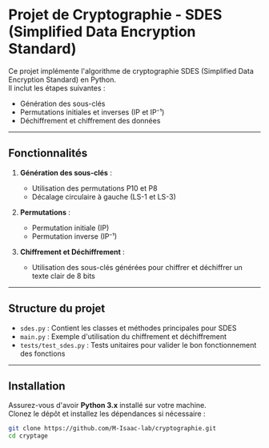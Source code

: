 # Projet de Cryptographie - SDES (Simplified Data Encryption Standard)

Ce projet implémente l'algorithme de cryptographie SDES (Simplified Data Encryption Standard) en Python.  
Il inclut les étapes suivantes :
- Génération des sous-clés
- Permutations initiales et inverses (IP et IP⁻¹)
- Déchiffrement et chiffrement des données

---

## Fonctionnalités

1. **Génération des sous-clés** :
   - Utilisation des permutations P10 et P8
   - Décalage circulaire à gauche (LS-1 et LS-3)

2. **Permutations** :
   - Permutation initiale (IP)
   - Permutation inverse (IP⁻¹)

3. **Chiffrement et Déchiffrement** :
   - Utilisation des sous-clés générées pour chiffrer et déchiffrer un texte clair de 8 bits

---

## Structure du projet


- `sdes.py` : Contient les classes et méthodes principales pour SDES  
- `main.py` : Exemple d'utilisation du chiffrement et déchiffrement  
- `tests/test_sdes.py` : Tests unitaires pour valider le bon fonctionnement des fonctions  

---

## Installation

Assurez-vous d'avoir **Python 3.x** installé sur votre machine.  
Clonez le dépôt et installez les dépendances si nécessaire : 

```bash
git clone https://github.com/M-Isaac-lab/cryptographie.git
cd cryptage
